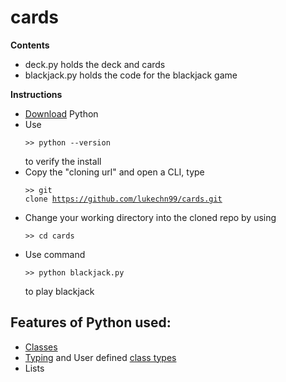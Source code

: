 # cards  
__Contents__  
- deck.py holds the deck and cards
- blackjack.py holds the code for the blackjack game

__Instructions__  
- [Download](https://www.python.org/ftp/python/3.8.3/python-3.8.3-amd64.exe) Python  
- Use <pre><code>>> python --version</code></pre> to verify the install
- Copy the "cloning url" and open a CLI, type <pre><code>>> git clone https://github.com/lukechn99/cards.git</code></pre>
- Change your working directory into the cloned repo by using <pre><code>>> cd cards</code></pre>
- Use command <pre><code>>> python blackjack.py</code></pre> to play blackjack

## Features of Python used:
- [Classes](https://www.w3schools.com/python/python_classes.asp)
- [Typing](https://docs.python.org/3/library/typing.html) and User defined [class types](https://stackoverflow.com/questions/36286894/name-not-defined-in-type-annotation)
- Lists
